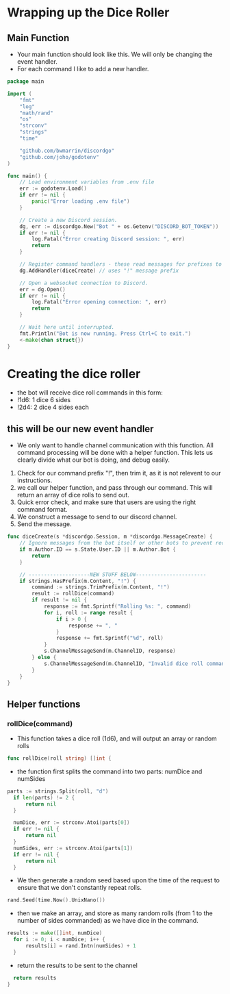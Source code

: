 # Wrapping up the Dice Roller
## Main Function
 - Your main function should look like this. We will only be changing the event handler.
 - For each command I like to add a new handler.
```go
package main

import (
	"fmt"
	"log"
	"math/rand"
	"os"
	"strconv"
	"strings"
	"time"

	"github.com/bwmarrin/discordgo"
	"github.com/joho/godotenv"
)

func main() {
	// Load environment variables from .env file
	err := godotenv.Load()
	if err != nil {
		panic("Error loading .env file")
	}

	// Create a new Discord session.
	dg, err := discordgo.New("Bot " + os.Getenv("DISCORD_BOT_TOKEN"))
	if err != nil {
		log.Fatal("Error creating Discord session: ", err)
		return
	}

	// Register command handlers - these read messages for prefixes to check if they need to do things. commands could get very complex using many flags
	dg.AddHandler(diceCreate) // uses "!" message prefix

	// Open a websocket connection to Discord.
	err = dg.Open()
	if err != nil {
		log.Fatal("Error opening connection: ", err)
		return
	}

	// Wait here until interrupted.
	fmt.Println("Bot is now running. Press Ctrl+C to exit.")
	<-make(chan struct{})
}
```
# Creating the dice roller
  - the bot will receive dice roll commands in this form:
  - !1d6: 1 dice 6 sides
  - !2d4: 2 dice 4 sides each
## this will be our new event handler
  - We only want to handle channel communication with this function. All command processing will be done with a helper function. This lets us clearly divide what our bot is doing, and debug easily.
  1. Check for our command prefix "!", then trim it, as it is not relevent to our instructions.
  2. we call our helper function, and pass through our command. This will return an array of dice rolls to send out.
  3. Quick error check, and make sure that users are using the right command format.
  4. We construct a message to send to our discord channel.
  5. Send the message.
```go
func diceCreate(s *discordgo.Session, m *discordgo.MessageCreate) {
	// Ignore messages from the bot itself or other bots to prevent recursive requests
	if m.Author.ID == s.State.User.ID || m.Author.Bot {
		return
	}

	// --------------------NEW STUFF BELOW-----------------------
	if strings.HasPrefix(m.Content, "!") {
		command := strings.TrimPrefix(m.Content, "!")
		result := rollDice(command)
		if result != nil {
			response := fmt.Sprintf("Rolling %s: ", command)
			for i, roll := range result {
				if i > 0 {
					response += ", "
				}
				response += fmt.Sprintf("%d", roll)
			}
			s.ChannelMessageSend(m.ChannelID, response)
		} else {
			s.ChannelMessageSend(m.ChannelID, "Invalid dice roll command. Use form of How many dice rolled, a 'd' for dice, and how many sides. Ex. !1d6 rolls 1 dice with 6 sides.")
		}
	}
}
```
## Helper functions

### rollDice(command)
  - This function takes a dice roll (1d6), and will output an array or random rolls
  ```go
  func rollDice(roll string) []int {
  ```
  - the function first splits the command into two parts: numDice and numSides
  ```go
  parts := strings.Split(roll, "d")
	if len(parts) != 2 {
		return nil
	}

	numDice, err := strconv.Atoi(parts[0])
	if err != nil {
		return nil
	}
	numSides, err := strconv.Atoi(parts[1])
	if err != nil {
		return nil
	}
  ```
  - We then generate a random seed based upon the time of the request to ensure that we don't constantly repeat rolls.
  ```go
  rand.Seed(time.Now().UnixNano())
  ```
  - then we make an array, and store as many random rolls (from 1 to the number of sides commanded) as we have dice in the command.
  ```go
  results := make([]int, numDice)
	for i := 0; i < numDice; i++ {
		results[i] = rand.Intn(numSides) + 1
	}
  ```
  - return the results to be sent to the channel
  ```go
    return results
  }
  ```